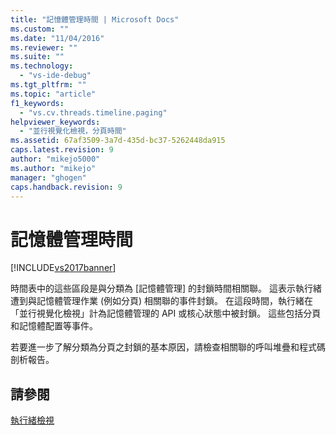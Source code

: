 ```yaml
---
title: "記憶體管理時間 | Microsoft Docs"
ms.custom: ""
ms.date: "11/04/2016"
ms.reviewer: ""
ms.suite: ""
ms.technology: 
  - "vs-ide-debug"
ms.tgt_pltfrm: ""
ms.topic: "article"
f1_keywords: 
  - "vs.cv.threads.timeline.paging"
helpviewer_keywords: 
  - "並行視覺化檢視，分頁時間"
ms.assetid: 67af3509-3a7d-435d-bc37-5262448da915
caps.latest.revision: 9
author: "mikejo5000"
ms.author: "mikejo"
manager: "ghogen"
caps.handback.revision: 9
---
```

# 記憶體管理時間
[!INCLUDE[vs2017banner](../code-quality/includes/vs2017banner.md)]

時間表中的這些區段是與分類為 \[記憶體管理\] 的封鎖時間相關聯。  這表示執行緒遭到與記憶體管理作業 \(例如分頁\) 相關聯的事件封鎖。  在這段時間，執行緒在「並行視覺化檢視」計為記憶體管理的 API 或核心狀態中被封鎖。  這些包括分頁和記憶體配置等事件。  
  
 若要進一步了解分類為分頁之封鎖的基本原因，請檢查相關聯的呼叫堆疊和程式碼剖析報告。  
  
## 請參閱  
 [執行緒檢視](../profiling/threads-view-parallel-performance.md)